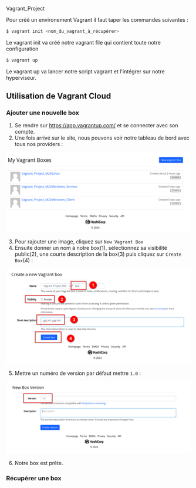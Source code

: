 Vagrant_Project

Pour créé un environement Vagrant il faut taper les commandes suivantes : 

```bash
$ vagrant init <nom_du_vagrant_à_récupérer>
```
Le vagrant init va créé notre vagrant file qui contient toute notre configuration

```bash
$ vagrant up
```

Le vagrant up va lancer notre script vagrant et l'intégrer sur notre hyperviseur.

## Utilisation de Vagrant Cloud 

### Ajouter une nouvelle box

1. Se rendre sur https://app.vagrantup.com/ et se connecter avec son compte.
2. Une fois arrivé sur le site, nous pouvons voir notre tableau de bord avec tous nos providers : 

![](screen/1.png)

3. Pour rajouter une image, cliquez sur `New Vagrant Box`
4. Ensuite donner un nom à notre box(1), sélectionnez sa visibilité public(2), une courte description de la box(3) puis cliquez sur `Create Box`(4) :

![](screen/2.png)

5. Mettre un numéro de version par défaut mettre `1.0` : 

![](screen/3.png)

6. Notre box est prête. 

### Récupérer une box 

